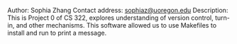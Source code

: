 Author: Sophia Zhang 
Contact address: sophiaz@uoregon.edu 
Description: This is Project 0 of CS 322, explores understanding of version control,
turn-in, and other mechanisms. This software allowed us to use Makefiles to install 
and run to print a message.
